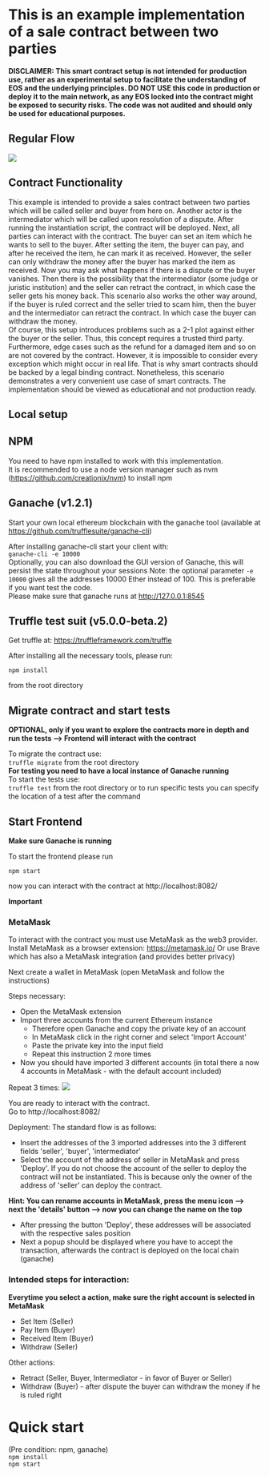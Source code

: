# This is an example implementation of a sale contract between two parties

**DISCLAIMER: This smart contract setup is not intended for production use, rather as an experimental setup 
to facilitate the understanding of EOS and the underlying principles. DO NOT USE this code in production or deploy it 
to the main network, as any EOS locked into the contract might be exposed to security risks. The code was not audited and 
should only be used for educational purposes.**

## Regular Flow
![](instructions.gif)

## Contract Functionality
This example is intended to provide a sales contract between two parties which will be called seller and buyer from here on. Another actor is the intermediator which will be called upon resolution of a dispute. After running the instantiation script, the contract will be deployed. Next, all parties can interact with the contract. The buyer can set an item which he wants to sell to the buyer. After setting the item, the buyer can pay, and after he received the item, he can mark it as received. However, the seller can only withdraw the money after the buyer has marked the item as received. Now you may ask what happens if there is a dispute or the buyer vanishes. Then there is the possibility that the intermediator (some judge or juristic institution) and the seller can retract the contract, in which case the seller gets his money back. This scenario also works the other way around, if the buyer is ruled correct and the seller tried to scam him, then the buyer and the intermediator can retract the contract. In which case the buyer can withdraw the money.   
Of course, this setup introduces problems such as a 2-1 plot against either the buyer or the seller. Thus, this concept requires a trusted third party. Furthermore, edge cases such as the refund for a damaged item and so on are not covered by the contract. However, it is impossible to consider every exception which might occur in real life. That is why smart contracts should be backed by a legal binding contract. Nonetheless, this scenario demonstrates a very convenient use case of smart contracts. The implementation should be viewed as educational and not production ready.

## Local setup

## NPM
You need to have npm installed to work with this implementation.  
It is recommended to use a node version manager such as nvm  (https://github.com/creationix/nvm) to install npm

## Ganache (v1.2.1)
Start your own local ethereum blockchain with the ganache tool (available at https://github.com/trufflesuite/ganache-cli)


After installing ganache-cli start your client with:  
`ganache-cli -e 10000`  
Optionally, you can also download the GUI version of Ganache, this will persist the state throughout your sessions
Note: the optional parameter `-e 10000` gives all the addresses 10000 Ether instead of 100. This is preferable if you want test the code.  
Please make sure that ganache runs at http://127.0.0.1:8545

## Truffle test suit (v5.0.0-beta.2)
Get truffle at: https://truffleframework.com/truffle

After installing all the necessary tools, please run:  

`npm install`  

from the root directory  
  

## Migrate contract and start tests
**OPTIONAL, only if you want to explore the contracts more in depth and run the tests --> Frontend will interact with the contract**  

To migrate the contract use:  
`truffle migrate` from the root directory  
**For testing you need to have a local instance of Ganache running**  
To start the tests use:  
`truffle test` from the root directory or to run specific tests you can specify the location of a test after the command

## Start Frontend
**Make sure Ganache is running**

To start the frontend please run  
  
`npm start`  

now you can interact with the contract at http://localhost:8082/

**Important**
### MetaMask

To interact with the contract you must use MetaMask as the web3 provider.
Install MetaMask as a browser extension: https://metamask.io/
Or use Brave which has also a MetaMask integration (and provides better privacy)

Next create a wallet in MetaMask (open MetaMask and follow the instructions)

Steps necessary: 
- Open the MetaMask extension
- Import three accounts from the current Ethereum instance
  - Therefore open Ganache and copy the private key of an account
  - In MetaMask click in the right corner and select 'Import Account'
  - Paste the private key into the input field
  - Repeat this instruction 2 more times
- Now you should have imported 3 different accounts (in total there a now 4 accounts in MetaMask - with the default account included)

Repeat 3 times:
![](metaMaskInstruction.gif)

You are ready to interact with the contract.  
Go to http://localhost:8082/  

Deployment:
The standard flow is as follows:
- Insert the addresses of the 3 imported addresses into the 3 different fields 'seller', 'buyer', 'intermediator'
- Select the account of the address of seller in MetaMask and press 'Deploy'. If you do not choose the account of the seller to deploy the contract will not be instantiated. This is because only the owner of the address of 'seller' can deploy the contract.

**Hint: You can rename accounts in MetaMask, press the menu icon --> next the 'details' button --> now you can change the name on the top**
- After pressing the button 'Deploy', these addresses will be associated with the respective sales position
- Next a popup should be displayed where you have to accept the transaction, afterwards the contract is deployed on the local chain (ganache)

### Intended steps for interaction: 
**Everytime you select a action, make sure the right account is selected in MetaMask**

- Set Item (Seller)
- Pay Item (Buyer)
- Received Item (Buyer)
- Withdraw (Seller)

Other actions:
- Retract (Seller, Buyer, Intermediator - in favor of Buyer or Seller)
- Withdraw (Buyer) - after dispute the buyer can withdraw the money if he is ruled right

# Quick start
(Pre condition: npm, ganache)  
`npm install`  
`npm start`